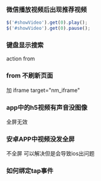 ### 微信播放视频后出现推荐视频
```js
$('#showVideo').get(0).play();
$('#showVideo').get(0).pause();
```
### 键盘显示搜索
action from

### from 不刷新页面
加 iframe target="nm_iframe"

### app中的h5视频有声音没图像
全屏无效
### 安卓APP中视频没发全屏
不全屏 可以解决但是会导致ios出问题
### 如何绑定tap事件
